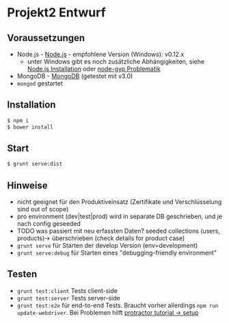 ﻿# Projekt2 Entwurf

## Voraussetzungen

* Node.js - [Node.js](https://nodejs.org/) - empfohlene Version (Windows): v0.12.x
  * unter Windows gibt es noch zusätzliche Abhängigkeiten, siehe [Node.js Installation](https://github.com/nodejs/node-v0.x-archive/wiki/Installation) oder [node-gyp Problematik](https://github.com/nodejs/node-gyp/issues/629)
* MongoDB - [MongoDB](http://www.mongodb.org/downloads) (getestet mit v3.0)
* `mongod` gestartet

## Installation

```bash
$ npm i
$ bower install
```

## Start

```bash
$ grunt serve:dist
```

## Hinweise
* nicht geeignet für den Produktiveinsatz (Zertifikate und Verschlüsselung sind out of scope)
* pro environment (dev|test|prod) wird in separate DB geschrieben, und je nach config geseeded
* TODO was passiert mit neu erfassten Daten? seeded collections (users, products)-> überschrieben (check details for product case)
* `grunt serve` für Starten der develop Version (env=development)
* `grunt serve:debug` für Starten eines "debugging-friendly environment"


## Testen
* `grunt test:client` Tests client-side 
* `grunt test:server` Tests server-side 
* `grunt test:e2e` für end-to-end Tests. Braucht vorher allerdings `npm run update-webdriver`. Bei Problemen hilft [protractor tutorial -> setup](https://github.com/angular/protractor/blob/master/docs/tutorial.md)

